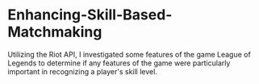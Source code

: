 # Enhancing-Skill-Based-Matchmaking
Utilizing the Riot API, I investigated some features of the game League of Legends to determine if any features of the game were particularly important in recognizing a player's skill level.
